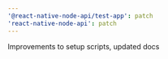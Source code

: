 ```yaml
---
'@react-native-node-api/test-app': patch
'react-native-node-api': patch
---
```


Improvements to setup scripts, updated docs
